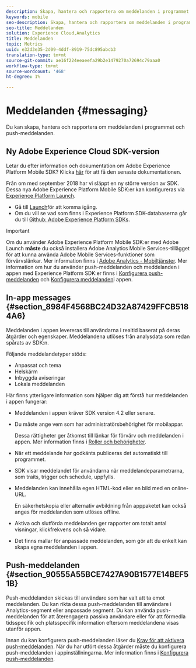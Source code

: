 ```yaml
---
description: Skapa, hantera och rapportera om meddelanden i programmet och push-meddelanden.
keywords: mobile
seo-description: Skapa, hantera och rapportera om meddelanden i programmet och push-meddelanden.
seo-title: Meddelanden
solution: Experience Cloud,Analytics
title: Meddelanden
topic: Metrics
uuid: e32d3e35-2d09-4ddf-8919-75dc895abcb3
translation-type: tm+mt
source-git-commit: ae16f224eeaeefa29b2e1479270a72694c79aaa0
workflow-type: tm+mt
source-wordcount: '468'
ht-degree: 1%

---
```



# Meddelanden {#messaging}

Du kan skapa, hantera och rapportera om meddelanden i programmet och push-meddelanden.

## Ny Adobe Experience Cloud SDK-version

Letar du efter information och dokumentation om Adobe Experience Platform Mobile SDK? Klicka [här](https://aep-sdks.gitbook.io/docs/) för att få den senaste dokumentationen.

Från om med september 2018 har vi släppt en ny större version av SDK. Dessa nya Adobe Experience Platform Mobile SDK:er kan konfigureras via [Experience Platform Launch](https://www.adobe.com/experience-platform/launch.html).

* Gå till [Launch](https://launch.adobe.com/)för att komma igång.
* Om du vill se vad som finns i Experience Platform SDK-databaserna går du till [Github: Adobe Experience Platform SDKs](https://github.com/Adobe-Marketing-Cloud/acp-sdks).

>[!IMPORTANT]
>
> Om du använder Adobe Experience Platform Mobile SDK:er med Adobe Launch **måste** du också installera Adobe Analytics Mobile Services-tillägget för att kunna använda Adobe Mobile Services-funktioner som förvärvslänkar. Mer information finns i [Adobe Analytics - Mobiltjänster](https://aep-sdks.gitbook.io/docs/using-mobile-extensions/adobe-analytics-mobile-services). Mer information om hur du använder push-meddelanden och meddelanden i appen med Experience Platform SDK:er finns i [Konfigurera push-meddelanden](https://aep-sdks.gitbook.io/docs/using-mobile-extensions/adobe-analytics-mobile-services#set-up-push-messaging) och [Konfigurera meddelanden](https://aep-sdks.gitbook.io/docs/using-mobile-extensions/adobe-analytics-mobile-services#set-up-in-app-messaging)i appen.

## In-app messages {#section_8984F4568BC24D32A87429FFCB5184A6}

Meddelanden i appen levereras till användarna i realtid baserat på deras åtgärder och egenskaper. Meddelandena utlöses från analysdata som redan spårats av SDK:n.

Följande meddelandetyper stöds:

* Anpassat och tema
* Helskärm
* Inbyggda aviseringar
* Lokala meddelanden

Här finns ytterligare information som hjälper dig att förstå hur meddelanden i appen fungerar:

* Meddelanden i appen kräver SDK version 4.2 eller senare.
* Du måste ange vem som har administratörsbehörighet för mobilappar.

   Dessa rättigheter ger åtkomst till länkar för förvärv och meddelanden i appen. Mer information finns i [Roller och behörigheter](/help/using/gs/c-mob-roles-and-permissions.md).
* När ett meddelande har godkänts publiceras det automatiskt till programmet.
* SDK visar meddelandet för användarna när meddelandeparametrarna, som traits, trigger och schedule, uppfylls.
* Meddelanden kan innehålla egen HTML-kod eller en bild med en online-URL.

   En säkerhetskopia eller alternativ avbildning från apppaketet kan också anges för meddelanden som utlöses offline.
* Aktiva och slutförda meddelanden ger rapporter om totalt antal visningar, klickfrekvens och så vidare.
* Det finns mallar för anpassade meddelanden, som gör att du enkelt kan skapa egna meddelanden i appen.

## Push-meddelanden {#section_90555A55BCE7427A90B1577E14BEF51B}

Push-meddelanden skickas till användare som har valt att ta emot meddelanden. Du kan rikta dessa push-meddelanden till användare i Analytics-segment eller anpassade segment. Du kan använda push-meddelanden för att återengagera passiva användare eller för att förmedla tidsspecifik och platsspecifik information eftersom meddelandena visas utanför appen.

Innan du kan konfigurera push-meddelanden läser du [Krav för att aktivera push-meddelanden](/help/using/c-manage-app-settings/c-mob-confg-app/configure-push-messaging/prerequisites-push-messaging.md). När du har utfört dessa åtgärder måste du konfigurera push-meddelanden i appinställningarna. Mer information finns i [Konfigurera push-meddelanden](/help/using/c-manage-app-settings/c-mob-confg-app/configure-push-messaging/configure-push-messaging.md).

